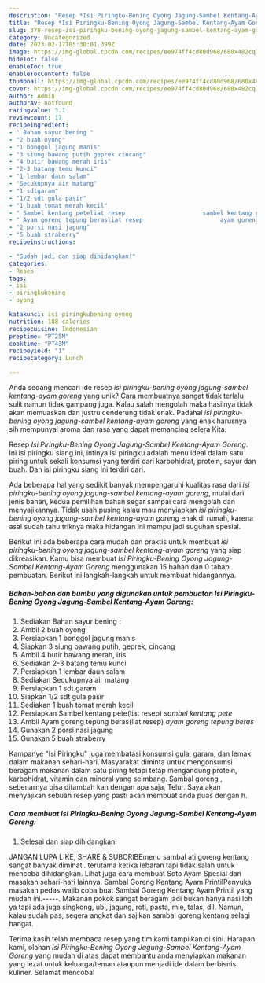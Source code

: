 ```yaml
---
description: "Resep *Isi Piringku-Bening Oyong Jagung-Sambel Kentang-Ayam Goreng* yang Lezat"
title: "Resep *Isi Piringku-Bening Oyong Jagung-Sambel Kentang-Ayam Goreng* yang Lezat"
slug: 378-resep-isi-piringku-bening-oyong-jagung-sambel-kentang-ayam-goreng-yang-lezat
category: Uncategorized
date: 2023-02-17T05:30:01.399Z
image: https://img-global.cpcdn.com/recipes/ee974ff4cd80d968/680x482cq70/isi-piringku-bening-oyong-jagung-sambel-kentang-ayam-goreng-foto-resep-utama.jpg
hideToc: false
enableToc: true
enableTocContent: false
thumbnail: https://img-global.cpcdn.com/recipes/ee974ff4cd80d968/680x482cq70/isi-piringku-bening-oyong-jagung-sambel-kentang-ayam-goreng-foto-resep-utama.jpg
cover: https://img-global.cpcdn.com/recipes/ee974ff4cd80d968/680x482cq70/isi-piringku-bening-oyong-jagung-sambel-kentang-ayam-goreng-foto-resep-utama.jpg
author: Admin
authorAv: notfound
ratingvalue: 3.1
reviewcount: 17
recipeingredient:
- " Bahan sayur bening "
- "2 buah oyong"
- "1 bonggol jagung manis"
- "3 siung bawang putih geprek cincang"
- "4 butir bawang merah iris"
- "2-3 batang temu kunci"
- "1 lembar daun salam"
- "Secukupnya air matang"
- "1 sdtgaram"
- "1/2 sdt gula pasir"
- "1 buah tomat merah kecil"
- " Sambel kentang peteliat resep                      sambel kentang pete"
- " Ayam goreng tepung berasliat resep                      ayam goreng tepung beras"
- "2 porsi nasi jagung"
- "5 buah straberry"
recipeinstructions:

- "Sudah jadi dan siap dihidangkan!"
categories:
- Resep
tags:
- isi
- piringkubening
- oyong

katakunci: isi piringkubening oyong 
nutrition: 188 calories
recipecuisine: Indonesian
preptime: "PT25M"
cooktime: "PT43M"
recipeyield: "1"
recipecategory: Lunch

---
```





Anda sedang mencari ide resep *isi piringku-bening oyong jagung-sambel kentang-ayam goreng* yang unik? Cara membuatnya sangat tidak terlalu sulit namun tidak gampang juga. Kalau salah mengolah maka hasilnya tidak akan memuaskan dan justru cenderung tidak enak. Padahal *isi piringku-bening oyong jagung-sambel kentang-ayam goreng* yang enak harusnya sih mempunyai aroma dan rasa yang dapat memancing selera Kita.





Resep *Isi Piringku-Bening Oyong Jagung-Sambel Kentang-Ayam Goreng*. Ini isi piringku siang ini, intinya isi piringku adalah menu ideal dalam satu piring untuk sekali konsumsi yang terdiri dari karbohidrat, protein, sayur dan buah. Dan isi piringku siang ini terdiri dari.

Ada beberapa hal yang sedikit banyak mempengaruhi kualitas rasa dari *isi piringku-bening oyong jagung-sambel kentang-ayam goreng*, mulai dari jenis bahan, kedua pemilihan bahan segar sampai cara mengolah dan menyajikannya. Tidak usah pusing kalau mau menyiapkan *isi piringku-bening oyong jagung-sambel kentang-ayam goreng* enak di rumah, karena asal sudah tahu triknya maka hidangan ini mampu jadi suguhan spesial.






Berikut ini ada beberapa cara mudah dan praktis untuk membuat *isi piringku-bening oyong jagung-sambel kentang-ayam goreng* yang siap dikreasikan. Kamu bisa membuat *Isi Piringku-Bening Oyong Jagung-Sambel Kentang-Ayam Goreng* menggunakan 15 bahan dan 0 tahap pembuatan. Berikut ini langkah-langkah untuk membuat hidangannya.

<!--inarticleads1-->

##### Bahan-bahan dan bumbu yang digunakan untuk pembuatan *Isi Piringku-Bening Oyong Jagung-Sambel Kentang-Ayam Goreng*:

1. Sediakan  Bahan sayur bening :
1. Ambil 2 buah oyong
1. Persiapkan 1 bonggol jagung manis
1. Siapkan 3 siung bawang putih, geprek, cincang
1. Ambil 4 butir bawang merah, iris
1. Sediakan 2-3 batang temu kunci
1. Persiapkan 1 lembar daun salam
1. Sediakan Secukupnya air matang
1. Persiapkan 1 sdt.garam
1. Siapkan 1/2 sdt gula pasir
1. Sediakan 1 buah tomat merah kecil
1. Persiapkan  Sambel kentang pete(liat resep)                      *sambel kentang pete*
1. Ambil  Ayam goreng tepung beras(liat resep)                      *ayam goreng tepung beras*
1. Gunakan 2 porsi nasi jagung
1. Gunakan 5 buah straberry


Kampanye &#34;Isi Piringku&#34; juga membatasi konsumsi gula, garam, dan lemak dalam makanan sehari-hari. Masyarakat diminta untuk mengonsumsi beragam makanan dalam satu piring tetapi tetap mengandung protein, karbohidrat, vitamin dan mineral yang seimbang. Sambal goreng , sebenarnya bisa ditambah kan dengan apa saja, Telur. Saya akan menyajikan sebuah resep yang pasti akan membuat anda puas dengan h. 

<!--inarticleads2-->

##### Cara membuat *Isi Piringku-Bening Oyong Jagung-Sambel Kentang-Ayam Goreng*:


1. Selesai dan siap dihidangkan!

JANGAN LUPA LIKE, SHARE &amp; SUBCRIBEmenu sambal ati goreng kentang sangat banyak diminati. terutama ketika lebaran tapi tidak salah untuk mencoba dihidangkan. Lihat juga cara membuat Soto Ayam Spesial dan masakan sehari-hari lainnya. Sambal Goreng Kentang Ayam PrintilPenyuka masakan pedas wajib coba buat Sambal Goreng Kentang Ayam Printil yang mudah ini.-----. Makanan pokok sangat beragam jadi bukan hanya nasi loh ya tapi ada juga singkong, ubi, jagung, roti, pasta, mie, talas, dll. Namun, kalau sudah pas, segera angkat dan sajikan sambal goreng kentang selagi hangat. 

Terima kasih telah membaca resep yang tim kami tampilkan di sini. Harapan kami, olahan *Isi Piringku-Bening Oyong Jagung-Sambel Kentang-Ayam Goreng* yang mudah di atas dapat membantu anda menyiapkan makanan yang lezat untuk keluarga/teman ataupun menjadi ide dalam berbisnis kuliner. Selamat mencoba!
